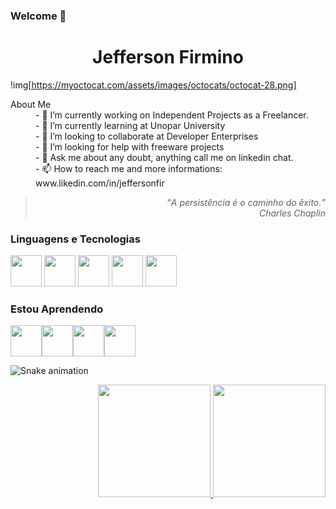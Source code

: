 ### Welcome 👋

<h1 align="center"> Jefferson Firmino</h1>


!img[https://myoctocat.com/assets/images/octocats/octocat-28.png]
<dl>
<dt>About Me </dt>
<dd>- 🔭 I’m currently working on Independent Projects as a Freelancer. <br/></dd>
<dd>- 🌱 I’m currently learning at Unopar University <br/></dd>
<dd>- 👯 I’m looking to collaborate at Developer Enterprises <br/></dd>
<dd>- 🤔 I’m looking for help with freeware projects <br/></dd>
<dd>- 💬 Ask me about any doubt, anything call me on linkedin chat. <br/></dd>
<dd>- 📫 How to reach me and more informations: www.likedin.com/in/jeffersonfir <br/></dd>
</dl>

<blockquote align="right">
<em><q>A persistência é o caminho do êxito.</q><br/>
<cite>Charles Chaplin </cite>
 </em>
</blockquote>

### Linguagens e Tecnologias
<img src="https://cdn.jsdelivr.net/gh/devicons/devicon/icons/html5/html5-original-wordmark.svg" width="50px" height ="50px" /> <img src="https://cdn.jsdelivr.net/gh/devicons/devicon/icons/css3/css3-original-wordmark.svg"  width="50px" height ="50px" /> <img src="https://cdn.jsdelivr.net/gh/devicons/devicon/icons/javascript/javascript-original.svg"  width="50px" height ="50px" />
<img src="https://cdn.jsdelivr.net/gh/devicons/devicon/icons/git/git-original-wordmark.svg"  width="50px" height ="50px" /> 
<img src="https://cdn.jsdelivr.net/gh/devicons/devicon/icons/mysql/mysql-original-wordmark.svg" width="50px" height ="50px"/>


### Estou Aprendendo
<img src="https://cdn.jsdelivr.net/gh/devicons/devicon/icons/python/python-original-wordmark.svg" width="50px" height ="50px" /><img src="https://cdn.jsdelivr.net/gh/devicons/devicon/icons/bootstrap/bootstrap-plain-wordmark.svg"  width="50px" height ="50px" /><img src="https://cdn.jsdelivr.net/gh/devicons/devicon/icons/java/java-original-wordmark.svg"  width="50px50px" height ="50px" /><img src="https://cdn.jsdelivr.net/gh/devicons/devicon/icons/react/react-original-wordmark.svg"  width="50px" height ="50px"/>

![Snake animation](https://github.com//jeffersonfirmino/blob/output/github-contribution-grid-snake.svg)

<div align= "right">
<a href="https://github.com/jeffersonfirmino">
<img height="180em" src="https://github-readme-stats.vercel.app/api/top-langs/?username=jeffersonfirmino&layout=compact&langs_count=7&theme=dracula"/>
<img height="180em" src="https://github-readme-stats.vercel.app/api?username=jeffersonfirmino&show_icons=true&theme=dracula&include_all_commits=true&count_private=true"/>
</div>
